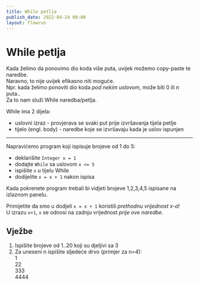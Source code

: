 ```yaml
---
title: While petlja
publish_date: 2022-04-24 00:00
layout: flowrun
---
```



# While petlja


Kada želimo da ponovimo dio koda više puta, uvijek možemo copy-paste te naredbe.  
Naravno, to nije uvijek efikasno niti moguće.  
Npr. kada želimo ponoviti dio koda *pod nekim uslovom*, može biti 0 ili n puta..  
Za to nam služi While naredba/petlja.

While ima 2 dijela:
- uslovni izraz - provjerava se svaki put prije izvršavanja tijela petlje
- tijelo (engl. body) - naredbe koje se izvršavaju kada je uslov ispunjen

---
Napravićemo program koji ispisuje brojeve od 1 do 5:
- deklarišite `Integer x = 1`
- dodajte `While` sa uslovom `x <= 5`
- ispišite `x` u tijelu While
- dodijelite `x = x + 1` nakon ispisa

Kada pokrenete program trebali bi vidjeti brojeve 1,2,3,4,5 ispisane na izlaznom panelu.

Primijetite da smo u dodjeli `x = x + 1` koristili *prethodnu vrijednost x-a*!  
U izrazu `x+1`, `x` se odnosi na zadnju vrijednost *prije ove naredbe*.


<div>
    <div class="flowrun-instance flowrun--editable flowrun-layout-d-o"></div>
</div>


## Vježbe
1. Ispišite brojeve od 1..20 koji su djeljivi sa 3
1. Za uneseni n ispišite sljedeće drvo (primjer za n=4):  
1  
22  
333  
4444  
        
